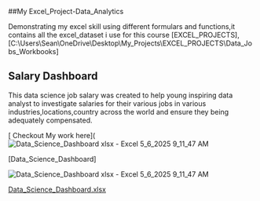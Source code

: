 ##My Excel_Project-Data_Analytics 

 Demonstrating my excel skill using different formulars and functions,it contains all the excel_dataset i use for this course  [EXCEL_PROJECTS],[C:\Users\Sean\OneDrive\Desktop\My_Projects\EXCEL_PROJECTS\Data_Jobs_Workbooks]


## Salary Dashboard
 This data science job salary was created  to help young inspiring data analyst to investigate salaries for their various jobs in various industries,locations,country across the world and ensure they being adequately compensated.

[ Checkout My work here](![Data_Science_Dashboard xlsx - Excel 5_6_2025 9_11_47 AM](https://github.com/user-attachments/assets/e6fbf474-36f5-4a7d-92cd-95ee20cd873f)

[Data_Science_Dashboard]



![Data_Science_Dashboard xlsx - Excel 5_6_2025 9_11_47 AM](https://github.com/user-attachments/assets/65580277-6faa-4fac-9508-9acbf317d194)



[Data_Science_Dashboard.xlsx](https://github.com/user-attachments/files/20072358/Data_Science_Dashboard.xlsx)


 
